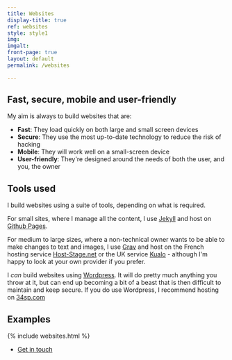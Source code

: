 ```yaml
---
title: Websites
display-title: true
ref: websites
style: style1
img:
imgalt:
front-page: true
layout: default
permalink: /websites

---
```

## Fast, secure, mobile and user-friendly

My aim is always to build websites that are:

- **Fast**: They load quickly on both large and small screen devices
- **Secure**: They use the most up-to-date technology to reduce the risk of hacking
- **Mobile**: They will work well on a small-screen device
- **User-friendly**: They're designed around the needs of both the user, and you, the owner

## Tools used

I build websites using a suite of tools, depending on what is required.

For small sites, where I manage all the content, I use [Jekyll](https://jekyllrb.com/) and host on [Github Pages](https://pages.github.com/).

For medium to large sizes, where a non-technical owner wants to be able to make changes to text and images, I use [Grav](https://getgrav.org/) and host on the French hosting service [Host-Stage.net](https://www.host-stage.net/) or the UK service [Kualo](https://www.kualo.com/webhosting) - although I'm happy to look at your own provider if you prefer.

I *can* build websites using [Wordpress](https://wordpress.org). It will do pretty much anything you throw at it, but can end up becoming a bit of a beast that is then difficult to maintain and keep secure. If you do use Wordpress, I recommend hosting on [34sp.com](https://www.34sp.com/)

## Examples

{% include websites.html %}


<ul class="actions">
  <li><a href="/contact" class="l6 button scrolly primary">Get in touch</a></li>
</ul>
